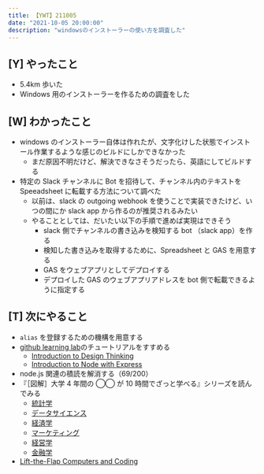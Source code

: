 ```yaml
---
title: 【YWT】211005
date: "2021-10-05 20:00:00"
description: "windowsのインストーラーの使い方を調査した"
---
```


## [Y] やったこと

- 5.4km 歩いた
- Windows 用のインストーラーを作るための調査をした

## [W] わかったこと

- windows のインストーラー自体は作れたが、文字化けした状態でインストール作業するような感じのビルドにしかできなかった
  - まだ原因不明だけど、解決できなさそうだったら、英語にしてビルドする
- 特定の Slack チャンネルに Bot を招待して、チャンネル内のテキストを Speeadsheet に転載する方法について調べた
  - 以前は、slack の outgoing webhook を使うことで実装できたけど、いつの間にか slack app から作るのが推奨されるみたい
  - やることとしては、だいたい以下の手順で進めば実現はできそう
    - slack 側でチャンネルの書き込みを検知する bot （slack app）を作る
    - 検知した書き込みを取得するために、Spreadsheet と GAS を用意する
    - GAS をウェブアプリとしてデプロイする
    - デプロイした GAS のウェブアプリアドレスを bot 側で転載できるように指定する

## [T] 次にやること

- `alias` を登録するための機構を用意する
- [github learning lab](https://lab.github.com/githubtraining)のチュートリアルをすすめる
  - [Introduction to Design Thinking](https://lab.github.com/githubtraining/introduction-to-design-thinking)
  - [Introduction to Node with Express](https://lab.github.com/everydeveloper/introduction-to-node-with-express)
- node.js 関連の積読を解消する（69/200）
- 『［図解］大学 4 年間の ◯◯ が 10 時間でざっと学べる』シリーズを読んでみる
  - [統計学](https://www.amazon.co.jp/dp/B07PXB4NN9)
  - [データサイエンス](https://www.amazon.co.jp/dp/B07XNW3TQM)
  - [経済学](https://www.amazon.co.jp/dp/B01KNLFHH6)
  - [マーケティング](https://www.amazon.co.jp/dp/B07BNC2SV3)
  - [経営学](https://www.amazon.co.jp/dp/B071SKDF3L)
  - [金融学](https://www.amazon.co.jp/dp/B07BB6Z7FW)
- [Lift-the-Flap Computers and Coding](https://www.amazon.co.jp/dp/1409591514)

<!-- https://twitter.com/camomile_cafe/status/1448073950420996113?s=20 -->
